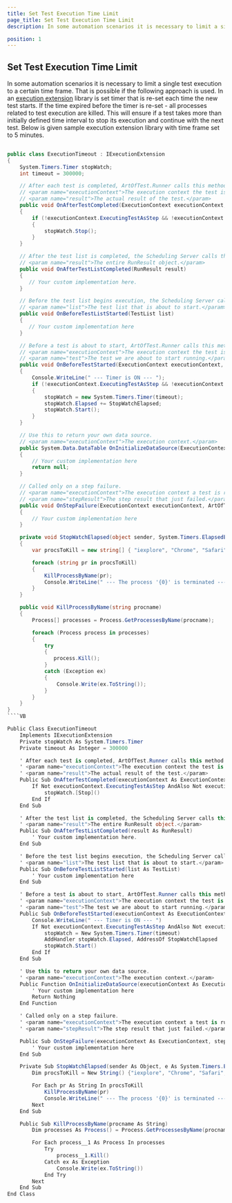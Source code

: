 ```yaml
---
title: Set Test Execution Time Limit 
page_title: Set Test Execution Time Limit 
description: In some automation scenarios it is necessary to limit a single test execution to a certain duration. How to limit the duration of test run. 

position: 1
---
```

## Set Test Execution Time Limit

In some automation scenarios it is necessary to limit a single test execution to a certain time frame. That is possible if the following approach is used. In an <a href="/advanced-topics/coded-samples/general/execution-extensions" target="_blank">execution extension</a> library is set timer that is re-set each time the new test starts. If the time expired before the timer is re-set - all processes related to test execution are killed. This will ensure if a test takes more than initially defined time interval to stop its execution and continue with the next test. Below is given sample execution extension library with time frame set to 5 minutes.


````C#
	
public class ExecutionTimeout : IExecutionExtension
{
    System.Timers.Timer stopWatch;
    int timeout = 300000;

    // After each test is completed, ArtOfTest.Runner calls this method.
    // <param name="executionContext">The execution context the test is running under.</param>
    // <param name="result">The actual result of the test.</param>
    public void OnAfterTestCompleted(ExecutionContext executionContext, TestResult result)
    {
        if (!executionContext.ExecutingTestAsStep && !executionContext.RunFromHereStepExecuted)
        {
            stopWatch.Stop();
        }
    }

    // After the test list is completed, the Scheduling Server calls this method.
    // <param name="result">The entire RunResult object.</param>
    public void OnAfterTestListCompleted(RunResult result)
    {
       // Your custom implementation here.
    }

    // Before the test list begins execution, the Scheduling Server calls this method.
    // <param name="list">The test list that is about to start.</param>
    public void OnBeforeTestListStarted(TestList list)
    {
       // Your custom implementation here
    }

    // Before a test is about to start, ArtOfTest.Runner calls this method.
    // <param name="executionContext">The execution context the test is running under.</param>
    // <param name="test">The test we are about to start running.</param>
    public void OnBeforeTestStarted(ExecutionContext executionContext, ArtOfTest.WebAii.Design.ProjectModel.Test test)
    {
        Console.WriteLine(" --- Timer is ON --- ");
        if (!executionContext.ExecutingTestAsStep && !executionContext.RunFromHereStepExecuted)
        {
            stopWatch = new System.Timers.Timer(timeout);
            stopWatch.Elapsed += StopWatchElapsed;
            stopWatch.Start();
        }
    }

    // Use this to return your own data source.
    // <param name="executionContext">The execution context.</param>
    public System.Data.DataTable OnInitializeDataSource(ExecutionContext executionContext)
    {
        // Your custom implementation here
        return null;
    }

    // Called only on a step failure.
    // <param name="executionContext">The execution context a test is running under.</param>
    // <param name="stepResult">The step result that just failed.</param>
    public void OnStepFailure(ExecutionContext executionContext, ArtOfTest.WebAii.Design.AutomationStepResult stepResult)
    {
        // Your custom implementation here
    }

    private void StopWatchElapsed(object sender, System.Timers.ElapsedEventArgs e)
    {
        var procsToKill = new string[] { "iexplore", "Chrome", "Safari", "firefox" };

        foreach (string pr in procsToKill)
        {
            KillProcessByName(pr);
            Console.WriteLine(" --- The process '{0}' is terminated --- ", pr);
        }
    }

    public void KillProcessByName(string procname)
    {
        Process[] processes = Process.GetProcessesByName(procname);

        foreach (Process process in processes)
        {
            try
            {
               process.Kill();
            }
            catch (Exception ex)
            {
                Console.Write(ex.ToString());
            }
        }
    }
}
````VB

Public Class ExecutionTimeout
	Implements IExecutionExtension
	Private stopWatch As System.Timers.Timer
	Private timeout As Integer = 300000

	' After each test is completed, ArtOfTest.Runner calls this method.
	' <param name="executionContext">The execution context the test is running under.</param>
	' <param name="result">The actual result of the test.</param>
	Public Sub OnAfterTestCompleted(executionContext As ExecutionContext, result As TestResult)
		If Not executionContext.ExecutingTestAsStep AndAlso Not executionContext.RunFromHereStepExecuted Then
			stopWatch.[Stop]()
		End If
	End Sub

	' After the test list is completed, the Scheduling Server calls this method.
	' <param name="result">The entire RunResult object.</param>
	Public Sub OnAfterTestListCompleted(result As RunResult)
		' Your custom implementation here.
	End Sub

	' Before the test list begins execution, the Scheduling Server calls this method.
	' <param name="list">The test list that is about to start.</param>
	Public Sub OnBeforeTestListStarted(list As TestList)
		' Your custom implementation here
	End Sub

	' Before a test is about to start, ArtOfTest.Runner calls this method.
	' <param name="executionContext">The execution context the test is running under.</param>
	' <param name="test">The test we are about to start running.</param>
	Public Sub OnBeforeTestStarted(executionContext As ExecutionContext, test As ArtOfTest.WebAii.Design.ProjectModel.Test)
		Console.WriteLine(" --- Timer is ON --- ")
		If Not executionContext.ExecutingTestAsStep AndAlso Not executionContext.RunFromHereStepExecuted Then
			stopWatch = New System.Timers.Timer(timeout)
			AddHandler stopWatch.Elapsed, AddressOf StopWatchElapsed
			stopWatch.Start()
		End If
	End Sub

	' Use this to return your own data source.
	' <param name="executionContext">The execution context.</param>
	Public Function OnInitializeDataSource(executionContext As ExecutionContext) As System.Data.DataTable
		' Your custom implementation here
		Return Nothing
	End Function

	' Called only on a step failure.
	' <param name="executionContext">The execution context a test is running under.</param>
	' <param name="stepResult">The step result that just failed.</param>

	Public Sub OnStepFailure(executionContext As ExecutionContext, stepResult As ArtOfTest.WebAii.Design.AutomationStepResult)
		' Your custom implementation here
	End Sub

	Private Sub StopWatchElapsed(sender As Object, e As System.Timers.ElapsedEventArgs)
		Dim procsToKill = New String() {"iexplore", "Chrome", "Safari", "firefox"}

		For Each pr As String In procsToKill
			KillProcessByName(pr)
			Console.WriteLine(" --- The process '{0}' is terminated --- ", pr)
		Next
	End Sub

	Public Sub KillProcessByName(procname As String)
		Dim processes As Process() = Process.GetProcessesByName(procname)

		For Each process__1 As Process In processes
			Try
				process__1.Kill()
			Catch ex As Exception
				Console.Write(ex.ToString())
			End Try
		Next
	End Sub
End Class

````

